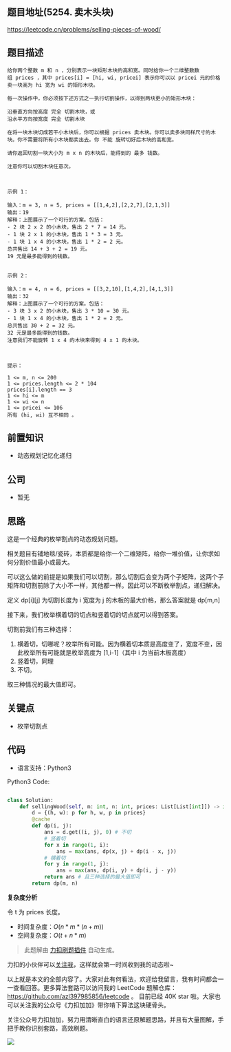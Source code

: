 ## 题目地址(5254. 卖木头块)

https://leetcode.cn/problems/selling-pieces-of-wood/

## 题目描述

```
给你两个整数 m 和 n ，分别表示一块矩形木块的高和宽。同时给你一个二维整数数组 prices ，其中 prices[i] = [hi, wi, pricei] 表示你可以以 pricei 元的价格卖一块高为 hi 宽为 wi 的矩形木块。

每一次操作中，你必须按下述方式之一执行切割操作，以得到两块更小的矩形木块：

沿垂直方向按高度 完全 切割木块，或
沿水平方向按宽度 完全 切割木块

在将一块木块切成若干小木块后，你可以根据 prices 卖木块。你可以卖多块同样尺寸的木块。你不需要将所有小木块都卖出去。你 不能 旋转切好后木块的高和宽。

请你返回切割一块大小为 m x n 的木块后，能得到的 最多 钱数。

注意你可以切割木块任意次。

 

示例 1：

输入：m = 3, n = 5, prices = [[1,4,2],[2,2,7],[2,1,3]]
输出：19
解释：上图展示了一个可行的方案。包括：
- 2 块 2 x 2 的小木块，售出 2 * 7 = 14 元。
- 1 块 2 x 1 的小木块，售出 1 * 3 = 3 元。
- 1 块 1 x 4 的小木块，售出 1 * 2 = 2 元。
总共售出 14 + 3 + 2 = 19 元。
19 元是最多能得到的钱数。


示例 2：

输入：m = 4, n = 6, prices = [[3,2,10],[1,4,2],[4,1,3]]
输出：32
解释：上图展示了一个可行的方案。包括：
- 3 块 3 x 2 的小木块，售出 3 * 10 = 30 元。
- 1 块 1 x 4 的小木块，售出 1 * 2 = 2 元。
总共售出 30 + 2 = 32 元。
32 元是最多能得到的钱数。
注意我们不能旋转 1 x 4 的木块来得到 4 x 1 的木块。

 

提示：

1 <= m, n <= 200
1 <= prices.length <= 2 * 104
prices[i].length == 3
1 <= hi <= m
1 <= wi <= n
1 <= pricei <= 106
所有 (hi, wi) 互不相同 。
```

## 前置知识

- 动态规划记忆化递归

## 公司

- 暂无

## 思路

这是一个经典的枚举割点的动态规划问题。

相关题目有铺地毯/瓷砖，本质都是给你一个二维矩阵，给你一堆价值，让你求如何分割价值最小或最大。

可以这么做的前提是如果我们可以切割，那么切割后会变为两个子矩阵，这两个子矩阵和切割前除了大小不一样，其他都一样。因此可以不断枚举割点，递归解决。

定义 dp[i][j] 为切割长度为 i 宽度为 j 的木板的最大价格，那么答案就是 dp[m,n]

接下来，我们枚举横着切的切点和竖着切的切点就可以得到答案。

切割前我们有三种选择：

1. 横着切，切哪呢？枚举所有可能。因为横着切本质是高度变了，宽度不变，因此枚举所有可能就是枚举高度为 [1,i-1]（其中 i 为当前木板高度）
2. 竖着切，同理
3. 不切。

取三种情况的最大值即可。

## 关键点

- 枚举切割点

## 代码

- 语言支持：Python3

Python3 Code:

```python

class Solution:
    def sellingWood(self, m: int, n: int, prices: List[List[int]]) -> int:
        d = {(h, w): p for h, w, p in prices}
        @cache
        def dp(i, j):
            ans = d.get((i, j), 0) # 不切
            # 竖着切
            for x in range(1, i):
                ans = max(ans, dp(x, j) + dp(i - x, j))
            # 横着切
            for y in range(1, j):
                ans = max(ans, dp(i, y) + dp(i, j - y))
            return ans # 且三种选择的最大值即可
        return dp(m, n)

```

**复杂度分析**

令 t 为 prices 长度。

- 时间复杂度：$O(n * m * (n + m))$
- 空间复杂度：$O(t + n * m)$

> 此题解由 [力扣刷题插件](https://leetcode-pp.github.io/leetcode-cheat/?tab=solution-template) 自动生成。

力扣的小伙伴可以[关注我](https://leetcode-cn.com/u/fe-lucifer/)，这样就会第一时间收到我的动态啦~

以上就是本文的全部内容了。大家对此有何看法，欢迎给我留言，我有时间都会一一查看回答。更多算法套路可以访问我的 LeetCode 题解仓库：https://github.com/azl397985856/leetcode 。 目前已经 40K star 啦。大家也可以关注我的公众号《力扣加加》带你啃下算法这块硬骨头。

关注公众号力扣加加，努力用清晰直白的语言还原解题思路，并且有大量图解，手把手教你识别套路，高效刷题。

![](https://tva1.sinaimg.cn/large/007S8ZIlly1gfcuzagjalj30p00dwabs.jpg)
